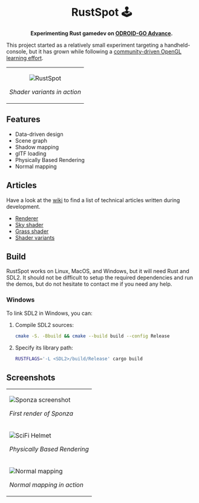 <div align="center">

# RustSpot 🕹️


**Experimenting Rust gamedev on [ODROID-GO Advance](https://www.odroid.co.uk/ODROID-GO-Advance).**

</div>

This project started as a relatively small experiment targeting a handheld-console, but it has grown while following a [community-driven OpenGL learning effort](https://forum.gameloop.it/d/729-learnopengl-imparare-le-basi-della-computer-graphics).


<table><tr><td>
<div align="center">

![RustSpot](https://raw.githubusercontent.com/wiki/Fahien/rustspot/image/cover.png)

_Shader variants in action_

</div>
</td></tr></table>


## Features

- Data-driven design
- Scene graph
- Shadow mapping
- glTF loading
- Physically Based Rendering
- Normal mapping

## Articles

Have a look at the [wiki](https://github.com/Fahien/rustspot/wiki) to find a list of technical articles written during development.

- [Renderer](https://github.com/Fahien/rustspot/wiki/Renderer)
- [Sky shader](https://github.com/Fahien/rustspot/wiki/Sky)
- [Grass shader](https://github.com/Fahien/rustspot/wiki/Grass)
- [Shader variants](https://github.com/Fahien/rustspot/wiki/Shader-Variants)

## Build

RustSpot works on Linux, MacOS, and Windows, but it will need Rust and SDL2.
It should not be difficult to setup the required dependencies and run the demos, but do not hesitate to contact me if you need any help.

### Windows

To link SDL2 in Windows, you can:

1. Compile SDL2 sources:
   ```sh
   cmake -S. -Bbuild && cmake --build build --config Release
   ```

2. Specify its library path:
   ```sh
   RUSTFLAGS='-L <SDL2>/build/Release' cargo build
   ```

## Screenshots

<div align="center">

<table>
<tr>
<td>

![Sponza screenshot](https://raw.githubusercontent.com/wiki/Fahien/rustspot/image/sponza.png)

_First render of Sponza_

</td>
</tr>

<tr>
<td>

![SciFi Helmet](https://raw.githubusercontent.com/wiki/Fahien/rustspot/image/scifi.png)

_Physically Based Rendering_

</td>
</tr>

<tr>
<td>

![Normal mapping](https://raw.githubusercontent.com/wiki/Fahien/rustspot/image/lion.png)

_Normal mapping in action_

</td>
</tr>

</div>